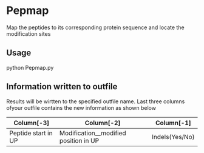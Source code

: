 # Pepmap
Map the peptides to its corresponding protein sequence and locate the modification sites

## Usage


python Pepmap.py


## Information written to outfile

Results will be wirtten to the specified outfile name. Last three columns ofyour outfile contains the new information as shown below

Column[-3]          | Column[-2]                           | Column[-1]
--------------------|--------------------------------------|-----------
Peptide start in UP | Modification__modified position in UP| Indels(Yes/No)
 
